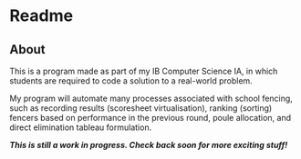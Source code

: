 # Readme
## About
This is a program made as part of my IB Computer Science IA, in which students are required to code a solution to a real-world problem.

My program will automate many processes associated with school fencing, such as recording results (scoresheet virtualisation), ranking (sorting) fencers based on performance in the previous round, poule allocation, and direct elimination tableau formulation.

***This is still a work in progress. Check back soon for more exciting stuff!***